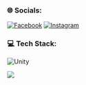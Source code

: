 
### 🌐 Socials: 
[![Facebook](https://img.shields.io/badge/Facebook-%231877F2.svg?logo=Facebook&logoColor=white)](https://www.facebook.com/h.donq) [![Instagram](https://img.shields.io/badge/Instagram-%23E4405F.svg?logo=Instagram&logoColor=white)](https://www.instagram.com/_haiidonq55/) 

### 💻 Tech Stack: 
![Unity](https://img.shields.io/badge/unity-%23000000.svg?style=for-the-badge&logo=unity&logoColor=white)

![](https://github-readme-stats.vercel.app/api/top-langs/?username=dongpk&theme=radical&hide_border=false&include_all_commits=true&count_private=true&layout=compact)
